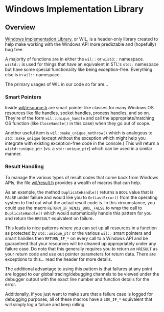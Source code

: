 # Windows Implementation Library

## Overview
[Windows Implementation Library](https://github.com/Microsoft/wil), or WIL, is a header-only library created to help make working with the Windows API more predictable and (hopefully) bug free.

A majority of functions are in either the `wil::` or `wistd::` namespace. `wistd::` is used for things that have an equivalent in STL's `std::` namespace but have some special functionality like being exception-free. Everything else is in `wil::` namespace.

The primary usages of WIL in our code so far are...

### Smart Pointers ###

Inside [wil/resource.h](https://github.com/microsoft/wil/blob/master/include/wil/resource.h) are smart pointer like classes for many Windows OS resources like file handles, socket handles, process handles, and so on. They're of the form `wil::unique_handle` and call the appropriate/matching OS function (like `CloseHandle()` in this case) when they go out of scope.

Another useful item is `wil::make_unique_nothrow()` which is analogous to `std::make_unique` (except without the exception which might help you integrate with existing exception-free code in the console.) This will return a `wistd::unique_ptr` (vs. a `std::unique_ptr`) which can be used in a similar manner.

### Result Handling ###

To manage the various types of result codes that come back from Windows APIs, the file [wil/result.h](https://github.com/microsoft/wil/blob/master/include/wil/result.h) provides a wealth of macros that can help. 

As an example, the method `DuplicateHandle()` returns a `BOOL` value that is `FALSE` under failure and would like you to `GetLastError()` from the operating system to find out what the actual result code is. In this circumstance, you could use the macro `RETURN_IF_WIN32_BOOL_FALSE` to wrap the call to `DuplicateHandle()` which would automatically handle this pattern for you and return the `HRESULT` equivalent on failure.

This leads to nice patterns where you can set up all resources in a function as protected by `std::unique_ptr` or the various `wil::` smart pointers and smart handles then `RETURN_IF_*` on every call to a Windows API and be guaranteed that your resources will be cleaned up appropriately under any failure case. Do note that this generally requires you to return an `HRESULT` as your return code and use out pointer parameters for return data. There are exceptions to this... read the header for more details. 

The additional advantage to using this pattern is that failures at any point are logged to our global tracing/debugging channels to be viewed under the debugger output with the exact line number and function details for the error.

Additionally, if you just want to make sure that a failure case is logged for debugging purposes, all of these macros have a `LOG_IF_*` equivalent that will simply log a failure and keep rolling.

